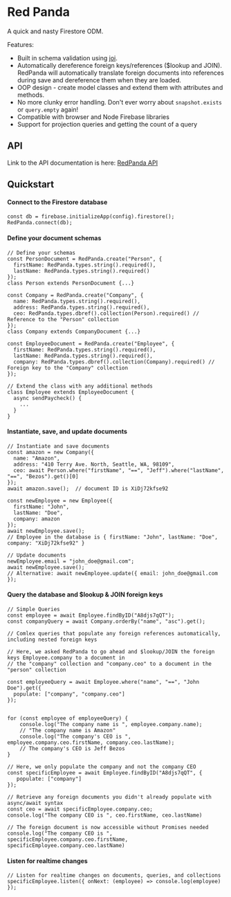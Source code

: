 # Red Panda
A quick and nasty Firestore ODM.

Features:
 - Built in schema validation using [joi](https://github.com/hapijs/joi).
 - Automatically dereference foreign keys/references ($lookup and JOIN).  RedPanda will automatically translate foreign documents into references during save and dereference them when they are loaded.
 - OOP design - create model classes and extend them with attributes and methods.
 - No more clunky error handling.  Don't ever worry about `snapshot.exists` or `query.empty` again!
 - Compatible with browser and Node Firebase libraries
 - Support for projection queries and getting the count of a query
 
## API
Link to the API documentation is here: [RedPanda API](api.md)
 
## Quickstart
#### Connect to the Firestore database
```
const db = firebase.initializeApp(config).firestore();
RedPanda.connect(db);
```

#### Define your document schemas
```
// Define your schemas
const PersonDocument = RedPanda.create("Person", {
  firstName: RedPanda.types.string().required(),
  lastName: RedPanda.types.string().required()
});
class Person extends PersonDocument {...}

const Company = RedPanda.create("Company", {
  name: RedPanda.types.string().required(),
  address: RedPanda.types.string().required(),
  ceo: RedPanda.types.dbref().collection(Person).required() // Reference to the "Person" collection
});
class Company extends CompanyDocument {...}

const EmployeeDocument = RedPanda.create("Employee", {
  firstName: RedPanda.types.string().required(),
  lastName: RedPanda.types.string().required(),
  company: RedPanda.types.dbref().collection(Company).required() // Foreign key to the "Company" collection
});

// Extend the class with any additional methods
class Employee extends EmployeeDocument {
  async sendPaycheck() {
    ...
  }
}
```

#### Instantiate, save, and update documents
```
// Instantiate and save documents
const amazon = new Company({
  name: "Amazon",
  address: "410 Terry Ave. North, Seattle, WA, 98109",
  ceo: await Person.where("firstName", "==", "Jeff").where("lastName", "==", "Bezos").get()[0]
});
await amazon.save();  // document ID is XiDj72kfse92

const newEmployee = new Employee({
  firstName: "John",
  lastName: "Doe",
  company: amazon 
});
await newEmployee.save();
// Employee in the database is { firstName: "John", lastName: "Doe", company: "XiDj72kfse92" }

// Update documents
newEmployee.email = "john_doe@gmail.com";
await newEmployee.save();
// Alternative: await newEmployee.update({ email: john_doe@gmail.com });
```

#### Query the database and $lookup & JOIN foreign keys
```
// Simple Queries
const employee = await Employee.findByID("A8djs7qQT");
const companyQuery = await Company.orderBy("name", "asc").get();

// Comlex queries that populate any foreign references automatically, including nested foreign keys

// Here, we asked RedPanda to go ahead and $lookup/JOIN the foreign keys Employee.company to a document in
// the "company" collection and "company.ceo" to a document in the "person" collection

const employeeQuery = await Employee.where("name", "==", "John Doe").get({ 
  populate: ["company", "company.ceo"] 
});


for (const employee of employeeQuery) {
    console.log("The company name is ", employee.company.name);
    // "The company name is Amazon"
    console.log("The company's CEO is ", employee.company.ceo.firstName, company.ceo.lastName);
    // The company's CEO is Jeff Bezos
}

// Here, we only populate the company and not the company CEO
const specificEmployee = await Employee.findByID("A8djs7qQT", {
   populate: ["company"]
});

// Retrieve any foreign documents you didn't already populate with async/await syntax
const ceo = await specificEmployee.company.ceo;
console.log("The company CEO is ", ceo.firstName, ceo.lastName)

// The foreign document is now accessible without Promises needed
console.log("The company CEO is ", specificEmployee.company.ceo.firstName, specificEmployee.company.ceo.lastName)
```

#### Listen for realtime changes
```
// Listen for realtime changes on documents, queries, and collections
specificEmployee.listen({ onNext: (employee) => console.log(employee) });
```
